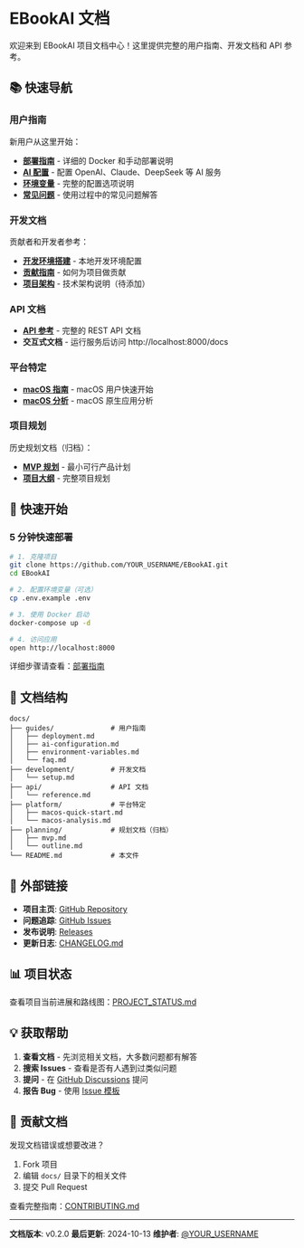 # EBookAI 文档

欢迎来到 EBookAI 项目文档中心！这里提供完整的用户指南、开发文档和 API 参考。

## 📚 快速导航

### 用户指南

新用户从这里开始：

- **[部署指南](guides/deployment.md)** - 详细的 Docker 和手动部署说明
- **[AI 配置](guides/ai-configuration.md)** - 配置 OpenAI、Claude、DeepSeek 等 AI 服务
- **[环境变量](guides/environment-variables.md)** - 完整的配置选项说明
- **[常见问题](guides/faq.md)** - 使用过程中的常见问题解答

### 开发文档

贡献者和开发者参考：

- **[开发环境搭建](development/setup.md)** - 本地开发环境配置
- **[贡献指南](../CONTRIBUTING.md)** - 如何为项目做贡献
- **[项目架构](development/architecture.md)** - 技术架构说明（待添加）

### API 文档

- **[API 参考](api/reference.md)** - 完整的 REST API 文档
- **交互式文档** - 运行服务后访问 http://localhost:8000/docs

### 平台特定

- **[macOS 指南](platform/macos-quick-start.md)** - macOS 用户快速开始
- **[macOS 分析](platform/macos-analysis.md)** - macOS 原生应用分析

### 项目规划

历史规划文档（归档）：

- **[MVP 规划](planning/mvp.md)** - 最小可行产品计划
- **[项目大纲](planning/outline.md)** - 完整项目规划

## 🚀 快速开始

### 5 分钟快速部署

```bash
# 1. 克隆项目
git clone https://github.com/YOUR_USERNAME/EBookAI.git
cd EBookAI

# 2. 配置环境变量（可选）
cp .env.example .env

# 3. 使用 Docker 启动
docker-compose up -d

# 4. 访问应用
open http://localhost:8000
```

详细步骤请查看：[部署指南](guides/deployment.md)

## 📖 文档结构

```
docs/
├── guides/              # 用户指南
│   ├── deployment.md
│   ├── ai-configuration.md
│   ├── environment-variables.md
│   └── faq.md
├── development/         # 开发文档
│   └── setup.md
├── api/                 # API 文档
│   └── reference.md
├── platform/            # 平台特定
│   ├── macos-quick-start.md
│   └── macos-analysis.md
├── planning/            # 规划文档（归档）
│   ├── mvp.md
│   └── outline.md
└── README.md            # 本文件
```

## 🔗 外部链接

- **项目主页**: [GitHub Repository](https://github.com/YOUR_USERNAME/EBookAI)
- **问题追踪**: [GitHub Issues](https://github.com/YOUR_USERNAME/EBookAI/issues)
- **发布说明**: [Releases](https://github.com/YOUR_USERNAME/EBookAI/releases)
- **更新日志**: [CHANGELOG.md](../CHANGELOG.md)

## 📊 项目状态

查看项目当前进展和路线图：[PROJECT_STATUS.md](../PROJECT_STATUS.md)

## 💡 获取帮助

1. **查看文档** - 先浏览相关文档，大多数问题都有解答
2. **搜索 Issues** - 查看是否有人遇到过类似问题
3. **提问** - 在 [GitHub Discussions](https://github.com/YOUR_USERNAME/EBookAI/discussions) 提问
4. **报告 Bug** - 使用 [Issue 模板](https://github.com/YOUR_USERNAME/EBookAI/issues/new/choose)

## 🤝 贡献文档

发现文档错误或想要改进？

1. Fork 项目
2. 编辑 `docs/` 目录下的相关文件
3. 提交 Pull Request

查看完整指南：[CONTRIBUTING.md](../CONTRIBUTING.md)

---

**文档版本**: v0.2.0
**最后更新**: 2024-10-13
**维护者**: [@YOUR_USERNAME](https://github.com/YOUR_USERNAME)
